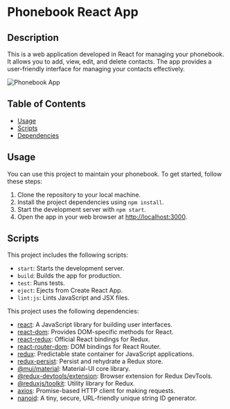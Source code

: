 
# Phonebook React App

## Description

This is a web application developed in React for managing your phonebook. It allows you to add, view, edit, and delete contacts. The app provides a user-friendly interface for managing your contacts effectively.

![Phonebook App](/assets/phonebook_screenshot.png)

## Table of Contents

- [Usage](#usage)
- [Scripts](#scripts)
- [Dependencies](#dependencies)

## Usage

You can use this project to maintain your phonebook. To get started, follow these steps:

1. Clone the repository to your local machine.
2. Install the project dependencies using `npm install`.
3. Start the development server with `npm start`.
4. Open the app in your web browser at [http://localhost:3000](http://localhost:3000).

## Scripts

This project includes the following scripts:

- `start`: Starts the development server.
- `build`: Builds the app for production.
- `test`: Runs tests.
- `eject`: Ejects from Create React App.
- `lint:js`: Lints JavaScript and JSX files.

This project uses the following dependencies:

- [react](https://reactjs.org/): A JavaScript library for building user interfaces.
- [react-dom](https://www.npmjs.com/package/react-dom): Provides DOM-specific methods for React.
- [react-redux](https://www.npmjs.com/package/react-redux): Official React bindings for Redux.
- [react-router-dom](https://www.npmjs.com/package/react-router-dom): DOM bindings for React Router.
- [redux](https://www.npmjs.com/package/redux): Predictable state container for JavaScript applications.
- [redux-persist](https://www.npmjs.com/package/redux-persist): Persist and rehydrate a Redux store.
- [@mui/material](https://www.npmjs.com/package/@mui/material): Material-UI core library.
- [@redux-devtools/extension](https://www.npmjs.com/package/@redux-devtools/extension): Browser extension for Redux DevTools.
- [@reduxjs/toolkit](https://www.npmjs.com/package/@reduxjs/toolkit): Utility library for Redux.
- [axios](https://www.npmjs.com/package/axios): Promise-based HTTP client for making requests.
- [nanoid](https://www.npmjs.com/package/nanoid): A tiny, secure, URL-friendly unique string ID generator.


